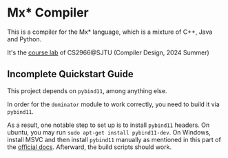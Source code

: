 # Mx* Compiler

This is a compiler for the Mx* language, which is a mixture of C++, Java and Python.

It's the [course lab](https://github.com/ACMClassCourses/Compiler-Design-Implementation) of CS2966@SJTU (Compiler Design, 2024 Summer)

## Incomplete Quickstart Guide

This project depends on `pybind11`, among anything else. 

In order for the `dominator` module to work correctly, you need to build it via `pybind11`.

As a result, one notable step to set up is to install `pybind11` headers. On ubuntu, you may run `sudo apt-get install pybind11-dev`. On Windows, install MSVC and then install `pybind11` manually as mentioned in this part of the [official docs](https://pybind11.readthedocs.io/en/stable/compiling.html#find-package-vs-add-subdirectory). Afterward, the build scripts should work.


